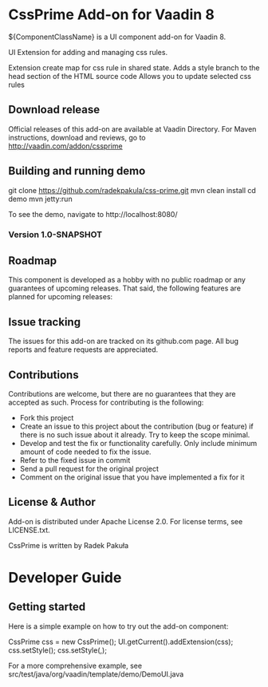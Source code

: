 # CssPrime Add-on for Vaadin 8

${ComponentClassName} is a UI component add-on for Vaadin 8.

UI Extension for adding and managing css rules.

Extension create map for css rule in shared state.
Adds a style branch to the head section of the HTML source code
Allows you to update selected css rules

## Download release

Official releases of this add-on are available at Vaadin Directory. For Maven instructions, download and reviews, go to http://vaadin.com/addon/cssprime

## Building and running demo

git clone https://github.com/radekpakula/css-prime.git
mvn clean install
cd demo
mvn jetty:run

To see the demo, navigate to http://localhost:8080/

### Version 1.0-SNAPSHOT


## Roadmap

This component is developed as a hobby with no public roadmap or any guarantees of upcoming releases. That said, the following features are planned for upcoming releases:

## Issue tracking

The issues for this add-on are tracked on its github.com page. All bug reports and feature requests are appreciated. 

## Contributions

Contributions are welcome, but there are no guarantees that they are accepted as such. Process for contributing is the following:
- Fork this project
- Create an issue to this project about the contribution (bug or feature) if there is no such issue about it already. Try to keep the scope minimal.
- Develop and test the fix or functionality carefully. Only include minimum amount of code needed to fix the issue.
- Refer to the fixed issue in commit
- Send a pull request for the original project
- Comment on the original issue that you have implemented a fix for it

## License & Author

Add-on is distributed under Apache License 2.0. For license terms, see LICENSE.txt.

CssPrime is written by Radek Pakuła

# Developer Guide

## Getting started

Here is a simple example on how to try out the add-on component:

CssPrime css = new CssPrime();
UI.getCurrent().addExtension(css);
css.setStyle(<your css rule>);
css.setStyle(<your key rule>,<your css rule>);

For a more comprehensive example, see src/test/java/org/vaadin/template/demo/DemoUI.java